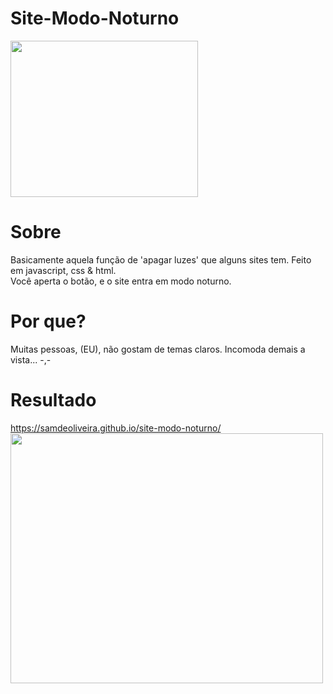 # Site-Modo-Noturno
<img src="https://i.ibb.co/GtC0nS6/Screenshot-1.png" height="250" width="300">

# Sobre
Basicamente aquela função de 'apagar luzes' que alguns sites tem. Feito em javascript, css & html. 
<br>
Você aperta o botão, e o site entra em modo noturno.

# Por que?
Muitas pessoas, (EU), não gostam de temas claros. Incomoda demais a vista... -,-

# Resultado
<a href="https://samdeoliveira.github.io/site-modo-noturno/">
https://samdeoliveira.github.io/site-modo-noturno/
 <br>
<img src="https://i.ibb.co/t4Vq331/Screenshot-2.png" height="400" width="500">
